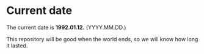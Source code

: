 # Current date

The current date is **1992.01.12.** (YYYY.MM.DD.)

This repository will be good when the world ends, so we will know how long it lasted.
